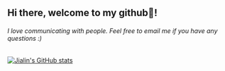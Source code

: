 ## Hi there, welcome to my github👋! 
###### *I love communicating with people. Feel free to email me if you have any questions :)*

<!--
**JChen255/JChen255** is a ✨ _special_ ✨ repository because its `README.md` (this file) appears on your GitHub profile.

Here are some ideas to get you started:

- 🔭 I’m currently working on ...
- 🌱 I’m currently learning ...
- 👯 I’m looking to collaborate on ...
- 🤔 I’m looking for help with ...
- 💬 Ask me about ...
- 📫 How to reach me: ...
- 😄 Pronouns: ...
- ⚡ Fun fact: ...
-->

[![Jialin's GitHub stats](https://github-readme-stats.vercel.app/api?username=JChen255&count_private=true&show_icons=true&theme=highcontrast)](https://github.com/anuraghazra/github-readme-stats)

